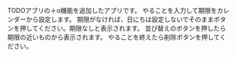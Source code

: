 TODOアプリの＋α機能を追加したアプリです。
やることを入力して期限をカレンダーから設定します。
期限がなければ、日にちは設定しないでそのままボタンを押してください。期限なしと表示されます。
並び替えのボタンを押したら期限の近いものから表示されます。
やることを終えたら削除ボタンを押してください。